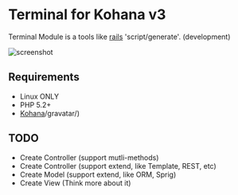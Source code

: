 # Terminal for Kohana v3

Terminal Module is a tools like [rails](http://rubyonrails.org/) 'script/generate'. (development)

![screenshot](http://github.com/icyleaf/terminal/raw/master/screenshot1.png)

## Requirements

* Linux ONLY
* PHP 5.2+
* [Kohana](http://github.com/kohana/kohana)/gravatar/)

## TODO

* Create Controller (support mutli-methods)
* Create Controller (support extend, like Template, REST, etc)
* Create Model (support extend, like ORM, Sprig)
* Create View (Think more about it)